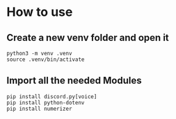 # How to use


## Create a new venv folder and open it 
```
python3 -m venv .venv
source .venv/bin/activate
```

## Import all the needed Modules
```
pip install discord.py[voice]
pip install python-dotenv
pip install numerizer
```
